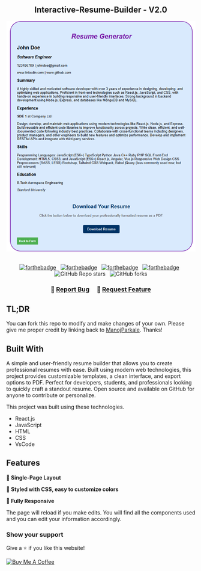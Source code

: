 <h2 align="center">
Interactive-Resume-Builder - V2.0 <br/>
</h2>
<div align="center">
  <img alt="Demo" src="./resume-builder-img.png" />
</div>

<br/>

<center>
  
[![forthebadge](https://forthebadge.com/images/badges/made-with-react.svg)](https://forthebadge.com) &nbsp;
[![forthebadge](https://forthebadge.com/images/badges/made-with-javascript.svg)](https://forthebadge.com) &nbsp;
[![forthebadge](https://forthebadge.com/images/badges/made-with-html.svg)](https://forthebadge.com) &nbsp;
[![forthebadge](https://forthebadge.com/images/badges/made-with-css.svg)](https://forthebadge.com) &nbsp;
![GitHub Repo stars](https://img.shields.io/github/stars/ManojParkale/Interactive-Resume-Builder?color=red&logo=github&style=for-the-badge) &nbsp;
![GitHub forks](https://img.shields.io/github/forks/ManojParkale/Interactive-Resume-Builder?color=red&logo=github&style=for-the-badge)

</center>

<h3 align="center">
    🔹
    <a href="https://github.com/ManojParkale/Interactive-Resume-Builder/issues">Report Bug</a> &nbsp; &nbsp;
    🔹
    <a href="https://github.com/ManojParkale/Interactive-Resume-Builder/issues">Request Feature</a>
</h3>

## TL;DR

You can fork this repo to modify and make changes of your own. Please give me proper credit by linking back to [ManojParkale](https://github.com/ManojParkale/Interactive-Resume-Builder). Thanks!

## Built With

A simple and user-friendly resume builder that allows you to create professional resumes with ease. Built using modern web technologies, this project provides customizable templates, a clean interface, and export options to PDF. Perfect for developers, students, and professionals looking to quickly craft a standout resume. Open source and available on GitHub for anyone to contribute or personalize.<br/>

This project was built using these technologies.

- React.js
- JavaScript
- HTML
- CSS
- VsCode

## Features

**📖   Single-Page Layout**

**🎨 Styled with CSS, easy to customize colors**

**📱 Fully Responsive**

The page will reload if you make edits.
You will find all the components used and you can edit your information accordingly.

### Show your support

Give a ⭐ if you like this website!

<a href="https://www.buymeacoffee.com/ManojParkale" target="_blank"><img src="https://cdn.buymeacoffee.com/buttons/v2/default-violet.png" alt="Buy Me A Coffee" height= "60px" width= "217px" ></a>
